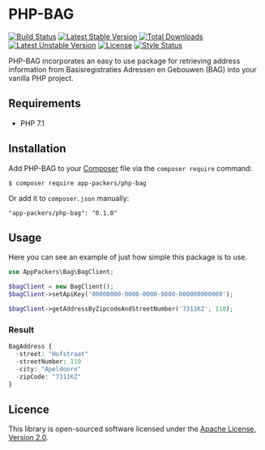 # PHP-BAG

[![Build Status](https://api.travis-ci.org/app-packers/php-bag.svg?branch=master)](https://travis-ci.org/app-packers/php-bag)
[![Latest Stable Version](https://poser.pugx.org/app-packers/php-bag/v/stable)](https://packagist.org/packages/app-packers/php-bag)
[![Total Downloads](https://poser.pugx.org/app-packers/php-bag/downloads)](https://packagist.org/packages/app-packers/php-bag)
[![Latest Unstable Version](https://poser.pugx.org/app-packers/php-bag/v/unstable)](https://packagist.org/packages/app-packers/php-bag)
[![License](https://poser.pugx.org/app-packers/php-bag/license)](https://packagist.org/packages/app-packers/php-bag)
[![Style Status](https://styleci.io/repos/132051217/shield?branch=master&style=flat)](https://styleci.io/repos/132051217)

PHP-BAG incorporates an easy to use package for retrieving address information from Basisregistraties Adressen en Gebouwen (BAG) into your vanilla PHP project.

## Requirements

* PHP 7.1

## Installation

Add PHP-BAG to your [Composer](https://getcomposer.org/) file via the `composer require` command:
            
    $ composer require app-packers/php-bag

Or add it to `composer.json` manually:

    "app-packers/php-bag": "0.1.0"
    
## Usage

Here you can see an example of just how simple this package is to use.

```php
use AppPackers\Bag\BagClient;

$bagClient = new BagClient();
$bagClient->setApiKey('00000000-0000-0000-0000-000000000000');

$bagClient->getAddressByZipcodeAndStreetNumber('7311KZ', 110);
```

### Result

```php
BagAddress {
  -street: "Hofstraat"
  -streetNumber: 110
  -city: "Apeldoorn"
  -zipCode: "7311KZ"
}
```

## Licence

This library is open-sourced software licensed under the [Apache License, Version 2.0](http://www.apache.org/licenses/LICENSE-2.0).